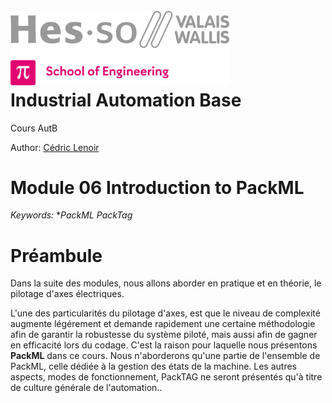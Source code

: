 <h1 align="left">
  <br>
  <img src="./img/hei-en.png" alt="HEI-Vs Logo" width="350">
  <br>
  Industrial Automation Base
  <br>
</h1>

Cours AutB

Author: [Cédric Lenoir](mailto:cedric.lenoir@hevs.ch)

# Module 06 Introduction to PackML

*Keywords:* **PackML PackTag*

# Préambule
Dans la suite des modules, nous allons aborder en pratique et en théorie, le pilotage d'axes électriques.

L'une des particularités du pilotage d'axes, est que le niveau de complexité augmente légérement et demande rapidement une certaine méthodologie afin de garantir la robustesse du système piloté, mais aussi afin de gagner en efficacité lors du codage. C'est la raison pour laquelle nous présentons **PackML** dans ce cours. Nous n'aborderons qu'une partie de l'ensemble de PackML, celle dédiée à la gestion des états de la machine. Les autres aspects, modes de fonctionnement, PackTAG ne seront présentés qu'à titre de culture générale de l'automation..